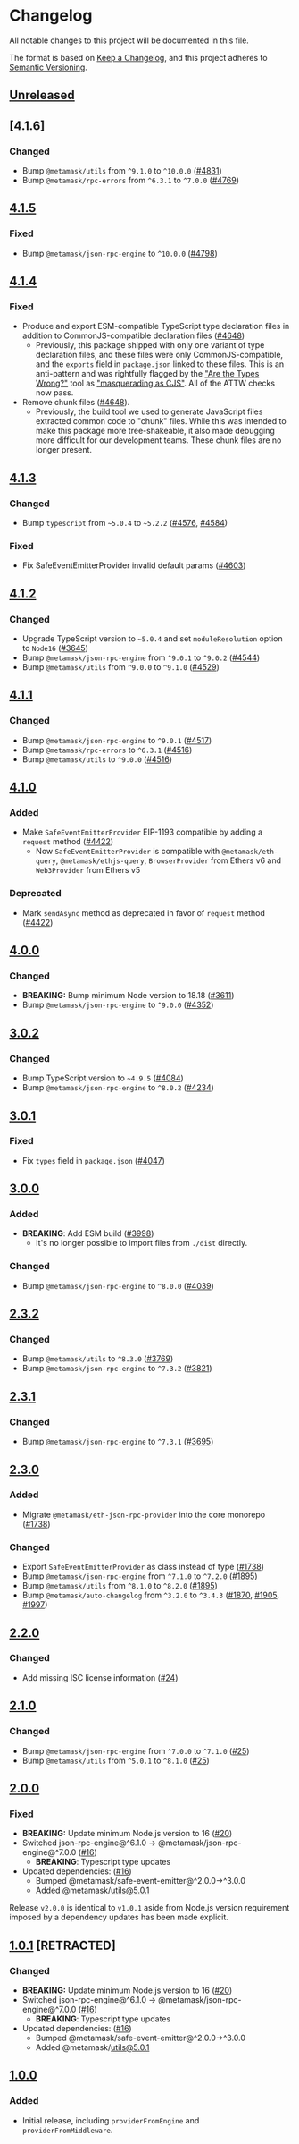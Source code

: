 # Changelog

All notable changes to this project will be documented in this file.

The format is based on [Keep a Changelog](https://keepachangelog.com/en/1.0.0/),
and this project adheres to [Semantic Versioning](https://semver.org/spec/v2.0.0.html).

## [Unreleased]

## [4.1.6]

### Changed

- Bump `@metamask/utils` from `^9.1.0` to `^10.0.0` ([#4831](https://github.com/MetaMask/core/pull/4831))
- Bump `@metamask/rpc-errors` from `^6.3.1` to `^7.0.0` ([#4769](https://github.com/MetaMask/core/pull/4769))

## [4.1.5]

### Fixed

- Bump `@metamask/json-rpc-engine` to `^10.0.0` ([#4798](https://github.com/MetaMask/core/pull/4798))

## [4.1.4]

### Fixed

- Produce and export ESM-compatible TypeScript type declaration files in addition to CommonJS-compatible declaration files ([#4648](https://github.com/MetaMask/core/pull/4648))
  - Previously, this package shipped with only one variant of type declaration
    files, and these files were only CommonJS-compatible, and the `exports`
    field in `package.json` linked to these files. This is an anti-pattern and
    was rightfully flagged by the
    ["Are the Types Wrong?"](https://arethetypeswrong.github.io/) tool as
    ["masquerading as CJS"](https://github.com/arethetypeswrong/arethetypeswrong.github.io/blob/main/docs/problems/FalseCJS.md).
    All of the ATTW checks now pass.
- Remove chunk files ([#4648](https://github.com/MetaMask/core/pull/4648)).
  - Previously, the build tool we used to generate JavaScript files extracted
    common code to "chunk" files. While this was intended to make this package
    more tree-shakeable, it also made debugging more difficult for our
    development teams. These chunk files are no longer present.

## [4.1.3]

### Changed

- Bump `typescript` from `~5.0.4` to `~5.2.2` ([#4576](https://github.com/MetaMask/core/pull/4576), [#4584](https://github.com/MetaMask/core/pull/4584))

### Fixed

- Fix SafeEventEmitterProvider invalid default params ([#4603](https://github.com/MetaMask/core/pull/4603))

## [4.1.2]

### Changed

- Upgrade TypeScript version to `~5.0.4` and set `moduleResolution` option to `Node16` ([#3645](https://github.com/MetaMask/core/pull/3645))
- Bump `@metamask/json-rpc-engine` from `^9.0.1` to `^9.0.2` ([#4544](https://github.com/MetaMask/core/pull/4544))
- Bump `@metamask/utils` from `^9.0.0` to `^9.1.0` ([#4529](https://github.com/MetaMask/core/pull/4529))

## [4.1.1]

### Changed

- Bump `@metamask/json-rpc-engine` to `^9.0.1` ([#4517](https://github.com/MetaMask/core/pull/4517))
- Bump `@metamask/rpc-errors` to `^6.3.1` ([#4516](https://github.com/MetaMask/core/pull/4516))
- Bump `@metamask/utils` to `^9.0.0` ([#4516](https://github.com/MetaMask/core/pull/4516))

## [4.1.0]

### Added

- Make `SafeEventEmitterProvider` EIP-1193 compatible by adding a `request` method ([#4422](https://github.com/MetaMask/core/pull/4422))
  - Now `SafeEventEmitterProvider` is compatible with `@metamask/eth-query`, `@metamask/ethjs-query`, `BrowserProvider` from Ethers v6 and `Web3Provider` from Ethers v5

### Deprecated

- Mark `sendAsync` method as deprecated in favor of `request` method ([#4422](https://github.com/MetaMask/core/pull/4422))

## [4.0.0]

### Changed

- **BREAKING:** Bump minimum Node version to 18.18 ([#3611](https://github.com/MetaMask/core/pull/3611))
- Bump `@metamask/json-rpc-engine` to `^9.0.0` ([#4352](https://github.com/MetaMask/core/pull/4352))

## [3.0.2]

### Changed

- Bump TypeScript version to `~4.9.5` ([#4084](https://github.com/MetaMask/core/pull/4084))
- Bump `@metamask/json-rpc-engine` to `^8.0.2` ([#4234](https://github.com/MetaMask/core/pull/4234))

## [3.0.1]

### Fixed

- Fix `types` field in `package.json` ([#4047](https://github.com/MetaMask/core/pull/4047))

## [3.0.0]

### Added

- **BREAKING**: Add ESM build ([#3998](https://github.com/MetaMask/core/pull/3998))
  - It's no longer possible to import files from `./dist` directly.

### Changed

- Bump `@metamask/json-rpc-engine` to `^8.0.0` ([#4039](https://github.com/MetaMask/core/pull/4039))

## [2.3.2]

### Changed

- Bump `@metamask/utils` to `^8.3.0` ([#3769](https://github.com/MetaMask/core/pull/3769))
- Bump `@metamask/json-rpc-engine` to `^7.3.2` ([#3821](https://github.com/MetaMask/core/pull/3821))

## [2.3.1]

### Changed

- Bump `@metamask/json-rpc-engine` to `^7.3.1` ([#3695](https://github.com/MetaMask/core/pull/3695))

## [2.3.0]

### Added

- Migrate `@metamask/eth-json-rpc-provider` into the core monorepo ([#1738](https://github.com/MetaMask/core/pull/1738))

### Changed

- Export `SafeEventEmitterProvider` as class instead of type ([#1738](https://github.com/MetaMask/core/pull/1738))
- Bump `@metamask/json-rpc-engine` from `^7.1.0` to `^7.2.0` ([#1895](https://github.com/MetaMask/core/pull/1895))
- Bump `@metamask/utils` from `^8.1.0` to `^8.2.0` ([#1895](https://github.com/MetaMask/core/pull/1895))
- Bump `@metamask/auto-changelog` from `^3.2.0` to `^3.4.3` ([#1870](https://github.com/MetaMask/core/pull/1870), [#1905](https://github.com/MetaMask/core/pull/1905), [#1997](https://github.com/MetaMask/core/pull/1997))

## [2.2.0]

### Changed

- Add missing ISC license information ([#24](https://github.com/MetaMask/eth-json-rpc-provider/pull/24))

## [2.1.0]

### Changed

- Bump `@metamask/json-rpc-engine` from `^7.0.0` to `^7.1.0` ([#25](https://github.com/MetaMask/eth-json-rpc-provider/pull/25))
- Bump `@metamask/utils` from `^5.0.1` to `^8.1.0` ([#25](https://github.com/MetaMask/eth-json-rpc-provider/pull/25))

## [2.0.0]

### Fixed

- **BREAKING:** Update minimum Node.js version to 16 ([#20](https://github.com/MetaMask/eth-json-rpc-provider/pull/20))
- Switched json-rpc-engine@^6.1.0 -> @metamask/json-rpc-engine@^7.0.0 ([#16](https://github.com/MetaMask/eth-json-rpc-provider/pull/16))
  - **BREAKING**: Typescript type updates
- Updated dependencies: ([#16](https://github.com/MetaMask/eth-json-rpc-provider/pull/16))
  - Bumped @metamask/safe-event-emitter@^2.0.0->^3.0.0
  - Added @metamask/utils@5.0.1

Release `v2.0.0` is identical to `v1.0.1` aside from Node.js version requirement imposed by a dependency updates has been made explicit.

## [1.0.1] [RETRACTED]

### Changed

- **BREAKING:** Update minimum Node.js version to 16 ([#20](https://github.com/MetaMask/eth-json-rpc-provider/pull/20))
- Switched json-rpc-engine@^6.1.0 -> @metamask/json-rpc-engine@^7.0.0 ([#16](https://github.com/MetaMask/eth-json-rpc-provider/pull/16))
  - **BREAKING**: Typescript type updates
- Updated dependencies: ([#16](https://github.com/MetaMask/eth-json-rpc-provider/pull/16))
  - Bumped @metamask/safe-event-emitter@^2.0.0->^3.0.0
  - Added @metamask/utils@5.0.1

## [1.0.0]

### Added

- Initial release, including `providerFromEngine` and `providerFromMiddleware`.

[Unreleased]: https://github.com/MetaMask/core/compare/@metamask/eth-json-rpc-provider@4.1.6...HEAD
[4.1.5]: https://github.com/MetaMask/core/compare/@metamask/eth-json-rpc-provider@4.1.5...@metamask/eth-json-rpc-provider@4.1.6
[4.1.5]: https://github.com/MetaMask/core/compare/@metamask/eth-json-rpc-provider@4.1.4...@metamask/eth-json-rpc-provider@4.1.5
[4.1.4]: https://github.com/MetaMask/core/compare/@metamask/eth-json-rpc-provider@4.1.3...@metamask/eth-json-rpc-provider@4.1.4
[4.1.3]: https://github.com/MetaMask/core/compare/@metamask/eth-json-rpc-provider@4.1.2...@metamask/eth-json-rpc-provider@4.1.3
[4.1.2]: https://github.com/MetaMask/core/compare/@metamask/eth-json-rpc-provider@4.1.1...@metamask/eth-json-rpc-provider@4.1.2
[4.1.1]: https://github.com/MetaMask/core/compare/@metamask/eth-json-rpc-provider@4.1.0...@metamask/eth-json-rpc-provider@4.1.1
[4.1.0]: https://github.com/MetaMask/core/compare/@metamask/eth-json-rpc-provider@4.0.0...@metamask/eth-json-rpc-provider@4.1.0
[4.0.0]: https://github.com/MetaMask/core/compare/@metamask/eth-json-rpc-provider@3.0.2...@metamask/eth-json-rpc-provider@4.0.0
[3.0.2]: https://github.com/MetaMask/core/compare/@metamask/eth-json-rpc-provider@3.0.1...@metamask/eth-json-rpc-provider@3.0.2
[3.0.1]: https://github.com/MetaMask/core/compare/@metamask/eth-json-rpc-provider@3.0.0...@metamask/eth-json-rpc-provider@3.0.1
[3.0.0]: https://github.com/MetaMask/core/compare/@metamask/eth-json-rpc-provider@2.3.2...@metamask/eth-json-rpc-provider@3.0.0
[2.3.2]: https://github.com/MetaMask/core/compare/@metamask/eth-json-rpc-provider@2.3.1...@metamask/eth-json-rpc-provider@2.3.2
[2.3.1]: https://github.com/MetaMask/core/compare/@metamask/eth-json-rpc-provider@2.3.0...@metamask/eth-json-rpc-provider@2.3.1
[2.3.0]: https://github.com/MetaMask/core/compare/@metamask/eth-json-rpc-provider@2.2.0...@metamask/eth-json-rpc-provider@2.3.0
[2.2.0]: https://github.com/MetaMask/core/compare/@metamask/eth-json-rpc-provider@2.1.0...@metamask/eth-json-rpc-provider@2.2.0
[2.1.0]: https://github.com/MetaMask/core/compare/@metamask/eth-json-rpc-provider@2.0.0...@metamask/eth-json-rpc-provider@2.1.0
[2.0.0]: https://github.com/MetaMask/core/compare/@metamask/eth-json-rpc-provider@1.0.1...@metamask/eth-json-rpc-provider@2.0.0
[1.0.1]: https://github.com/MetaMask/core/compare/@metamask/eth-json-rpc-provider@1.0.0...@metamask/eth-json-rpc-provider@1.0.1
[1.0.0]: https://github.com/MetaMask/core/releases/tag/@metamask/eth-json-rpc-provider@1.0.0
